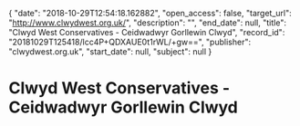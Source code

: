 {
  "date": "2018-10-29T12:54:18.162882", 
  "open_access": false, 
  "target_url": "http://www.clwydwest.org.uk/", 
  "description": "", 
  "end_date": null, 
  "title": "Clwyd West Conservatives - Ceidwadwyr Gorllewin Clwyd", 
  "record_id": "20181029T125418/lcc4P+QDXAUE0t1rWL/+gw==", 
  "publisher": "clwydwest.org.uk", 
  "start_date": null, 
  "subject": null
}

# Clwyd West Conservatives - Ceidwadwyr Gorllewin Clwyd

